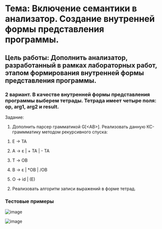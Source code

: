 # Тема: Включение семантики в анализатор. Создание внутренней формы представления программы.

## Цель работы: Дополнить анализатор, разработанный в рамках лабораторных работ, этапом формирования внутренней формы представления программы.

### 2 вариант. В качестве внутренней формы представления программы выберем тетрады. Тетрада имеет четыре поля: op, arg1, arg2 и result.

Задание:

1) Дополнить парсер грамматикой G[<АВ>]. Реализовать данную КС-граммматику методом рекурсивного спуска:

1. E → TA 

2. A → ε | + TA | - TA 

3. T → ОВ 

4. В → ε | *ОВ | /ОВ 

5. О → id | (E) 

2) Реализовать алгоритм записи выражений в форме тетрад.

### Тестовые примеры

![image](https://github.com/BowMeow/lb5/assets/117730315/b1379e01-fe27-47e8-a1c7-70f4f9007956)


![image](https://github.com/BowMeow/lb5/assets/117730315/2c2a78af-1e3c-428b-8054-3d7dfe0de48d)
